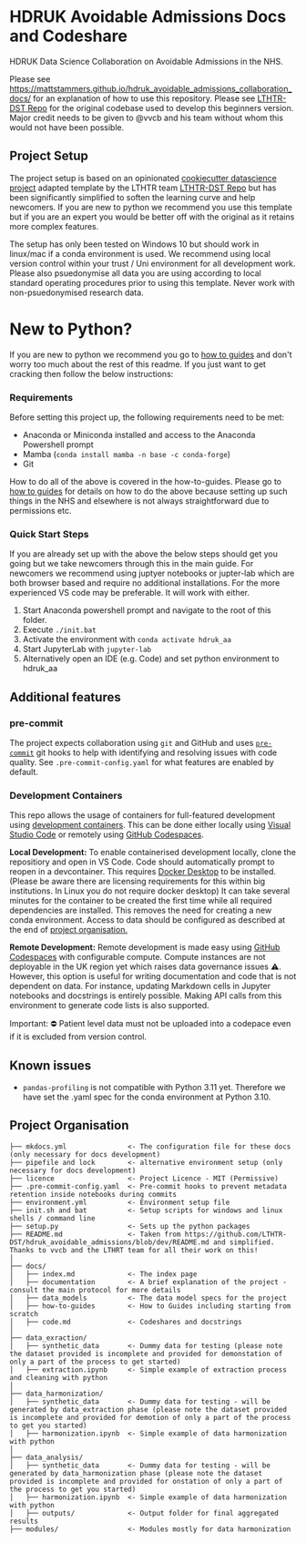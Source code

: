 # HDRUK Avoidable Admissions Docs and Codeshare

HDRUK Data Science Collaboration on Avoidable Admissions in the NHS.

Please see <https://mattstammers.github.io/hdruk_avoidable_admissions_collaboration_docs/> for an explanation of how to use this repository. Please see [LTHTR-DST Repo](https://github.com/LTHTR-DST/hdruk_avoidable_admissions) for the original codebase used to develop this beginners version. Major credit needs to be given to @vvcb and his team without whom this would not have been possible.

## Project Setup

The project setup is based on an opinionated [cookiecutter datascience project](https://drivendata.github.io/cookiecutter-data-science/) adapted template by the LTHTR team [LTHTR-DST Repo](https://github.com/LTHTR-DST/hdruk_avoidable_admissions) but has been significantly simplified to soften the learning curve and help newcomers. If you are new to python we recommend you use this template but if you are an expert you would be better off with the original as it retains more complex features. 

The setup has only been tested on Windows 10 but should work in linux/mac if a conda environment is used. We recommend using local version control within your trust / Uni environment for all development work. Please also psuedonymise all data you are using according to local standard operating procedures prior to using this template. Never work with non-psuedonymised research data.

# New to Python?

If you are new to python we recommend you go to [how to guides](https://mattstammers.github.io/hdruk_avoidable_admissions_collaboration_docs/how_to_guides/new_to_python/) and don't worry too much about the rest of this readme. If you just want to get cracking then follow the below instructions:

### Requirements

Before setting this project up, the following requirements need to be met:

- Anaconda or Miniconda installed and access to the Anaconda Powershell prompt
- Mamba (`conda install mamba -n base -c conda-forge`)
- Git

How to do all of the above is covered in the how-to-guides. Please go to [how to guides](https://mattstammers.github.io/hdruk_avoidable_admissions_collaboration_docs/how_to_guides/new_to_python/) for details on how to do the above because setting up such things in the NHS and elsewhere is not always straightforward due to permissions etc.

### Quick Start Steps

If you are already set up with the above the below steps should get you going but we take newcomers through this in the main guide. For newcomers we recommend using juptyer notebooks or jupter-lab which are both browser based and require no additional installations. For the more experienced VS code may be preferable. It will work with either.

1. Start Anaconda powershell prompt and navigate to the root of this folder.
2. Execute `./init.bat`
3. Activate the environment with `conda activate hdruk_aa`
4. Start JupyterLab with `jupyter-lab`
5. Alternatively open an IDE (e.g. Code) and set python environment to hdruk_aa

## Additional features

### pre-commit

The project expects collaboration using `git` and GitHub and uses [`pre-commit`](https://pre-commit.com/) git hooks
to help with identifying and resolving issues with code quality.
See `.pre-commit-config.yaml` for what features are enabled by default.

### Development Containers

This repo allows the usage of containers for full-featured development using [development containers](https://containers.dev/).
This can be done either locally using [Visual Studio Code](https://code.visualstudio.com/docs/devcontainers/containers) or remotely using [GitHub Codespaces](https://github.com/features/codespaces).

**Local Development:**
To enable containerised development locally, clone the repositiory and open in VS Code.
Code should automatically prompt to reopen in a devcontainer.
This requires [Docker Desktop](https://www.docker.com/products/docker-desktop) to be installed. (Please be aware there are licensing requirements for this within big institutions. In Linux you do not require docker desktop)
It can take several minutes for the container to be created the first time while all required dependencies are installed.
This removes the need for creating a new conda environment.
Access to data should be configured as described at the end of [project organisation.](#project-organisation)

**Remote Development:**
Remote development is made easy using [GitHub Codespaces](https://github.com/features/codespaces) with configurable compute.
Compute instances are not deployable in the UK region yet which raises data governance issues :warning:.
However, this option is useful for writing documentation and code that is not dependent on data.
For instance, updating Markdown cells in Jupyter notebooks and docstrings is entirely possible.
Making API calls from this environment to generate code lists is also supported.

Important: :no_entry: Patient level data must not be uploaded into a codepace even if it is excluded from version control.

## Known issues

- `pandas-profiling` is not compatible with Python 3.11 yet. Therefore we have set the .yaml spec for the conda environment at Python 3.10.

## Project Organisation

    ├── mkdocs.yml               <- The configuration file for these docs (only necessary for docs development)
    ├── pipefile and lock        <- alternative environment setup (only necessary for docs development)
    ├── licence                  <- Project Licence - MIT (Permissive)
    ├── .pre-commit-config.yaml  <- Pre-commit hooks to prevent metadata retention inside notebooks during commits
    ├── environment.yml          <- Environment setup file
    ├── init.sh and bat          <- Setup scripts for windows and linux shells / command line
    ├── setup.py                 <- Sets up the python packages
    ├── README.md                <- Taken from https://github.com/LTHTR-DST/hdruk_avoidable_admissions/blob/dev/README.md and simplified. Thanks to vvcb and the LTHRT team for all their work on this!
    │
    ├── docs/
    │   ├── index.md             <- The index page
    │   ├── documentation        <- A brief explanation of the project - consult the main protocol for more details
    │   ├── data_models          <- The data model specs for the project
    │   ├── how-to-guides        <- How to Guides including starting from scratch
    │   ├── code.md              <- Codeshares and docstrings
    │
    ├── data_exraction/
    │   ├── synthetic_data       <- Dummy data for testing (please note the dataset provided is incomplete and provided for demonstation of only a part of the process to get started)
    │   ├── extraction.ipynb     <- Simple example of extraction process and cleaning with python
    │
    ├── data_harmonization/
    │   ├── synthetic_data       <- Dummy data for testing - will be generated by data_extraction phase (please note the dataset provided is incomplete and provided for demotion of only a part of the process to get you started)
    │   ├── harmonization.ipynb  <- Simple example of data harmonization with python
    │
    ├── data_analysis/
    │   ├── synthetic_data       <- Dummy data for testing - will be generated by data_harmonization phase (please note the dataset provided is incomplete and provided for onstation of only a part of the process to get you started)
    │   ├── harmonization.ipynb  <- Simple example of data harmonization with python
    │   ├── outputs/             <- Output folder for final aggregated results
    ├── modules/                 <- Modules mostly for data harmonization
